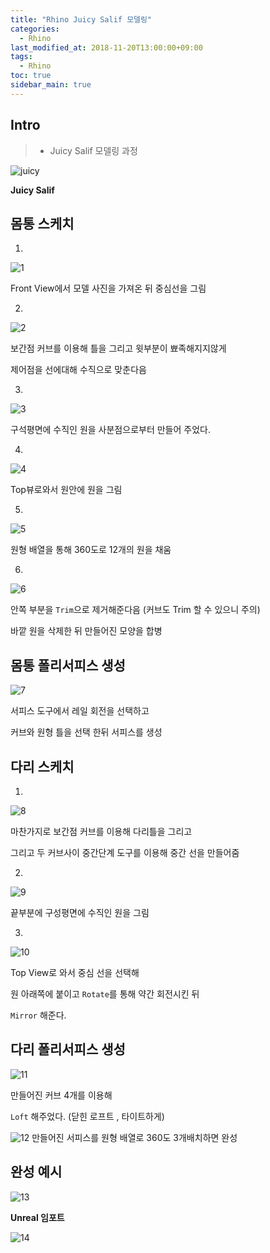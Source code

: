 ```yaml
---
title: "Rhino Juicy Salif 모델링"
categories: 
  - Rhino
last_modified_at: 2018-11-20T13:00:00+09:00
tags: 
  - Rhino
toc: true
sidebar_main: true
---
```


## Intro

> - Juicy Salif 모델링 과정

![juicy](https://github.com/lesslate/lesslate.github.io/blob/master/assets/img/rhino/juicy/230227876.jpg?raw=true)

**Juicy Salif**


## 몸통 스케치

1. 

![1](https://github.com/lesslate/lesslate.github.io/blob/master/assets/img/rhino/juicy/1.png?raw=true)

Front View에서 모델 사진을 가져온 뒤 중심선을 그림



2.

![2](https://github.com/lesslate/lesslate.github.io/blob/master/assets/img/rhino/juicy/2.png?raw=true)

보간점 커브를 이용해 틀을 그리고 윗부분이 뾰족해지지않게

제어점을 선에대해 수직으로 맞춘다음



3.

![3](https://github.com/lesslate/lesslate.github.io/blob/master/assets/img/rhino/juicy/3.png?raw=true)

구석평면에 수직인 원을 사분점으로부터 만들어 주었다.


4.

![4](https://github.com/lesslate/lesslate.github.io/blob/master/assets/img/rhino/juicy/44.png?raw=true)

Top뷰로와서 원안에 원을 그림



5.

![5](https://github.com/lesslate/lesslate.github.io/blob/master/assets/img/rhino/juicy/555.png?raw=true)

원형 배열을 통해 360도로 12개의 원을 채움



6.

![6](https://github.com/lesslate/lesslate.github.io/blob/master/assets/img/rhino/juicy/66.png?raw=true)

안쪽 부분을 ``Trim``으로 제거해준다음 (커브도 Trim 할 수 있으니 주의)

바깥 원을 삭제한 뒤 만들어진 모양을 합병



## 몸통 폴리서피스 생성

![7](https://github.com/lesslate/lesslate.github.io/blob/master/assets/img/rhino/juicy/7.png?raw=true)

서피스 도구에서 레일 회전을 선택하고

커브와 원형 틀을 선택 한뒤 서피스를 생성



## 다리 스케치

1.

![8](https://github.com/lesslate/lesslate.github.io/blob/master/assets/img/rhino/juicy/8.png?raw=true)

마찬가지로 보간점 커브를 이용해 다리틀을 그리고


그리고 두 커브사이 중간단계 도구를 이용해 중간 선을 만들어줌



2.

![9](https://github.com/lesslate/lesslate.github.io/blob/master/assets/img/rhino/juicy/99.png?raw=true)

끝부분에 구성평면에 수직인 원을 그림


3.

![10](https://github.com/lesslate/lesslate.github.io/blob/master/assets/img/rhino/juicy/10.png?raw=true)

Top View로 와서 중심 선을 선택해

원 아래쪽에 붙이고 ``Rotate``를 통해 약간 회전시킨 뒤

``Mirror`` 해준다.


## 다리 폴리서피스 생성

![11](https://github.com/lesslate/lesslate.github.io/blob/master/assets/img/rhino/juicy/11.png?raw=true)

만들어진 커브 4개를 이용해

``Loft`` 해주었다. (닫힌 로프트 , 타이트하게)

![12](https://github.com/lesslate/lesslate.github.io/blob/master/assets/img/rhino/juicy/12.png?raw=true)
만들어진 서피스를 원형 배열로 360도 3개배치하면 완성


## 완성 예시

![13](https://github.com/lesslate/lesslate.github.io/blob/master/assets/img/rhino/juicy/13.png?raw=true)


**Unreal 임포트**

![14](https://github.com/lesslate/lesslate.github.io/blob/master/assets/img/rhino/juicy/unrealrhino.png?raw=true)


